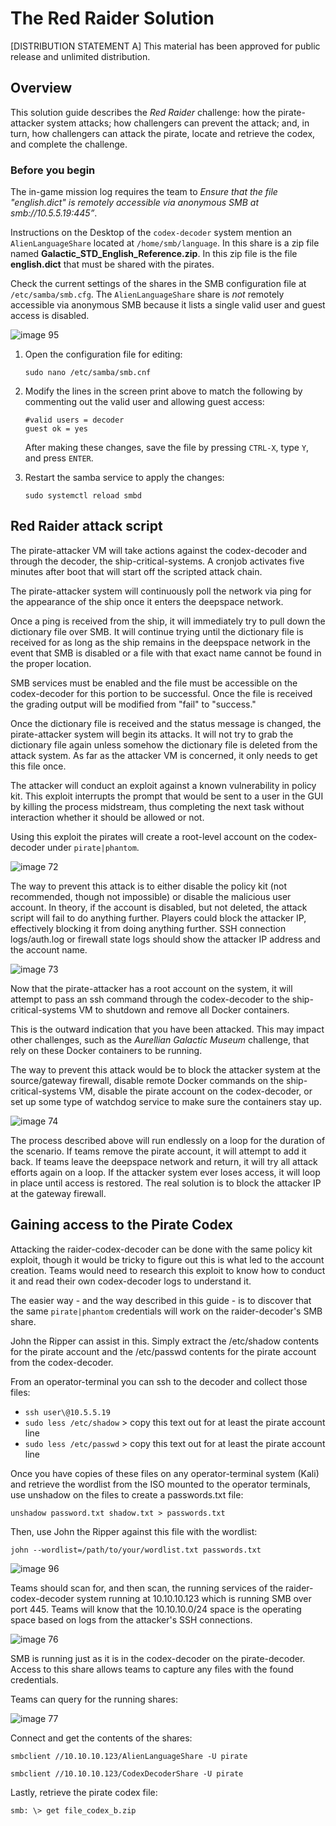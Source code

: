 # The Red Raider Solution

[DISTRIBUTION STATEMENT A] This material has been approved for public release and unlimited distribution.

## Overview

This solution guide describes the *Red Raider* challenge: how the pirate-attacker system attacks; how challengers can prevent the attack; and, in turn, how challengers can attack the pirate, locate and retrieve the codex, and complete the challenge.

### Before you begin

The in-game mission log requires the team to *Ensure that the file "english.dict" is remotely accessible via anonymous SMB at smb://10.5.5.19:445”*.

Instructions on the Desktop of the `codex-decoder` system mention an `AlienLanguageShare` located at `/home/smb/language`. In this share is a zip file named **Galactic_STD_English_Reference.zip**. In this zip file is the file **english.dict** that must be shared with the pirates.

Check the current settings of the shares in the SMB configuration file at `/etc/samba/smb.cfg`. The `AlienLanguageShare` share is *not* remotely accessible via anonymous SMB because it lists a single valid user and guest access is disabled.

![image 95](img/image95.png)

1. Open the configuration file for editing:	

	```
	sudo nano /etc/samba/smb.cnf
	```

2. Modify the lines in the screen print above to match the following by commenting out the valid user and allowing guest access:

	```
	#valid users = decoder
	guest ok = yes
	```
    
    After making these changes, save the file by pressing `CTRL-X`, type `Y`, and press `ENTER`.

3. Restart the samba service to apply the changes:

	```
	sudo systemctl reload smbd
	```

## Red Raider attack script

The pirate-attacker VM will take actions against the codex-decoder and through the decoder, the ship-critical-systems. A cronjob activates five minutes after boot that will start off the scripted attack chain.

The pirate-attacker system will continuously poll the network via ping for the appearance of the ship once it enters the deepspace network.

Once a ping is received from the ship, it will immediately try to pull down the dictionary file over SMB. It will continue trying until the dictionary file is received for as long as the ship remains in the deepspace network in the event that SMB is disabled or a file with that
exact name cannot be found in the proper location.

SMB services must be enabled and the file must be accessible on the codex-decoder for this portion to be successful. Once the file is received the grading output will be modified from "fail" to "success."

Once the dictionary file is received and the status message is changed, the pirate-attacker system will begin its attacks. It will not try to grab the dictionary file again unless somehow the dictionary file is deleted from the attack system. As far as the attacker VM is concerned, it only needs to get this file once.

The attacker will conduct an exploit against a known vulnerability in policy kit. This exploit interrupts the prompt that would be sent to a user in the GUI by killing the process midstream, thus completing the next task without interaction whether it should be allowed or not.

Using this exploit the pirates will create a root-level account on the codex-decoder under `pirate|phantom`.

![image 72](img/image72.png)

The way to prevent this attack is to either disable the policy kit (not recommended, though not impossible) or disable the malicious user account. In theory, if the account is disabled, but not deleted, the attack script will fail to do anything further. Players could block the attacker IP, effectively blocking it from doing anything further. SSH connection logs/auth.log or firewall state logs should show the attacker IP address and the account name.

![image 73](img/image73.png)

Now that the pirate-attacker has a root account on the system, it will attempt to pass an ssh command through the codex-decoder to the ship-critical-systems VM to shutdown and remove all Docker containers. 

This is the outward indication that you have been attacked. This may impact other challenges, such as the *Aurellian Galactic Museum* challenge, that rely on these Docker containers to be running.

The way to prevent this attack would be to block the attacker system at the source/gateway firewall, disable remote Docker commands on the ship-critical-systems VM, disable the pirate account on the codex-decoder, or set up some type of watchdog service to make sure the containers stay up.

![image 74](img/image74.png)

The process described above will run endlessly on a loop for the duration of the scenario. If teams remove the pirate account, it will attempt to add it back. If teams leave the deepspace network and return, it will try all attack efforts again on a loop. If the attacker system ever loses access, it will loop in place until access is restored. The real solution is to block the attacker IP at the gateway firewall.

## Gaining access to the Pirate Codex

Attacking the raider-codex-decoder can be done with the same policy kit exploit, though it would be tricky to figure out this is what led to the account creation. Teams would need to research this exploit to know how to conduct it and read their own codex-decoder logs to understand it.

The easier way - and the way described in this guide - is to discover that the same `pirate|phantom` credentials will work on the raider-decoder's SMB share.

John the Ripper can assist in this. Simply extract the /etc/shadow contents for the pirate account and the /etc/passwd contents for the pirate account from the codex-decoder.

From an operator-terminal you can ssh to the decoder and collect those files:

- `ssh user\@10.5.5.19`
- `sudo less /etc/shadow` > copy this text out for at least the pirate account line
- `sudo less /etc/passwd` > copy this text out for at least the pirate account line

Once you have copies of these files on any operator-terminal system (Kali) and retrieve the wordlist from the ISO mounted to the operator terminals, use unshadow on the files to create a passwords.txt file:

```
unshadow password.txt shadow.txt > passwords.txt
```

Then, use John the Ripper against this file with the wordlist:

```
john --wordlist=/path/to/your/wordlist.txt passwords.txt
```

![image 96](img/image96.png)

Teams should scan for, and then scan, the running services of the raider-codex-decoder system running at 10.10.10.123 which is running SMB over port 445. Teams will know that the 10.10.10.0/24 space is the operating space based on logs from the attacker's SSH connections.

![image 76](img/image76.png)

SMB is running just as it is in the codex-decoder on the pirate-decoder. Access to this share allows teams to capture any files with the found credentials.

Teams can query for the running shares:

![image 77](img/image77.png)

Connect and get the contents of the shares: 

```
smbclient //10.10.10.123/AlienLanguageShare -U pirate
```

```
smbclient //10.10.10.123/CodexDecoderShare -U pirate
```

Lastly, retrieve the pirate codex file:

```
smb: \> get file_codex_b.zip
```